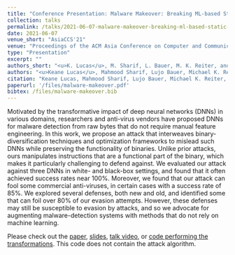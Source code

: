 ```yaml
---
title: "Conference Presentation: Malware Makeover: Breaking ML-based Static Analysis by Modifying Executable Bytes"
collection: talks
permalink: /talks/2021-06-07-malware-makeover-breaking-ml-based-static-analysis-by-modifying-executable-bytes
date: 2021-06-07
venue_short: "AsiaCCS'21"
venue: "Proceedings of the ACM Asia Conference on Computer and Communications Security"
type: "Presentation"
excerpt: ""
authors_short: "<u>K. Lucas</u>, M. Sharif, L. Bauer, M. K. Reiter, and S. Shintre"
authors: "<u>Keane Lucas</u>, Mahmood Sharif, Lujo Bauer, Michael K. Reiter, and Saurabh Shintre"
citation: "Keane Lucas, Mahmood Sharif, Lujo Bauer, Michael K. Reiter, Saurabh Shintre. Malware Makeover: Breaking ML-based Static Analysis by Modifying Executable Bytes. In Proc. AsiaCCS'21."
paperurl: '/files/malware-makeover.pdf'
bibtex: /files/malware-makeover.bib
---
```

Motivated by the transformative impact of deep neural networks (DNNs) in various domains, researchers and anti-virus vendors have proposed DNNs for malware detection from raw bytes that do not require manual feature engineering. In this work, we propose an attack that interweaves binary-diversification techniques and optimization frameworks to mislead such DNNs while preserving the functionality of binaries. Unlike prior attacks, ours manipulates instructions that are a functional part of the binary, which makes it particularly challenging to defend against. We evaluated our attack against three DNNs in white- and black-box settings, and found that it often achieved success rates near 100%. Moreover, we found that our attack can fool some commercial anti-viruses, in certain cases with a success rate of 85%. We explored several defenses, both new and old, and identified some that can foil over 80% of our evasion attempts. However, these defenses may still be susceptible to evasion by attacks, and so we advocate for augmenting malware-detection systems with methods that do not rely on machine learning.

Please check out the [paper](/files/malware-makeover.pdf), [slides](/files/malware-makeover-slides.pdf), [talk video](/files/malware-makeover-video.m4v), or [code performing the transformations](https://github.com/pwwl/enhanced-binary-diversification). This code does not contain the attack algorithm.

